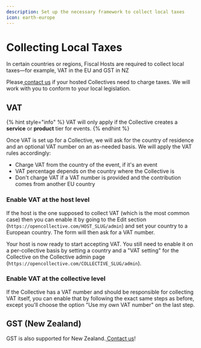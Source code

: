 ```yaml
---
description: Set up the necessary framework to collect local taxes
icon: earth-europe
---
```


# Collecting Local Taxes

In certain countries or regions, Fiscal Hosts are required to collect local taxes—for example, VAT in the EU and GST in NZ

Please[ contact us](https://opencollective.com/contact) if your hosted Collectives need to charge taxes. We will work with you to conform to your local legislation.



## VAT

{% hint style="info" %}
VAT will only apply if the Collective creates a **service** or **product** tier for events.
{% endhint %}

Once VAT is set up for a Collective, we will ask for the country of residence and an optional VAT number on an as-needed basis. We will apply the VAT rules accordingly:

* Charge VAT from the country of the event, if it's an event
* VAT percentage depends on the country where the Collective is
* Don't charge VAT if a VAT number is provided and the contribution comes from another EU country

### Enable VAT at the host level

If the host is the one supposed to collect VAT (which is the most common case) then you can enable it by going to the Edit section (`https://opencollective.com/HOST_SLUG/admin`) and set your country to a European country. The form will then ask for a VAT number.

Your host is now ready to start accepting VAT. You still need to enable it on a per-collective basis by setting a country and a "VAT setting" for the Collective on the Collective admin page (`https://opencollective.com/COLLECTIVE_SLUG/admin`).

### Enable VAT at the collective level

If the Collective has a VAT number and should be responsible for collecting VAT itself, you can enable that by following the exact same steps as before, except you'll choose the option "Use my own VAT number" on the last step.



## GST (New Zealand)

GST is also supported for New Zealand.[ Contact us](https://opencollective.com/contact)!
